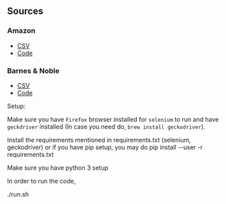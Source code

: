 ## Sources

### Amazon
- [CSV](https://github.com/chakshuahuja/CS839/blob/master/Stage2/Amazon/amazon_books.csv)
- [Code](https://github.com/chakshuahuja/CS839/tree/master/Stage2/Amazon)
### Barnes & Noble
- [CSV](https://github.com/chakshuahuja/CS839/blob/master/Stage2/barnesAndNoble/barnesAndNoble-final.csv)
- [Code](https://github.com/chakshuahuja/CS839/tree/master/Stage2/barnesAndNoble)

Setup:

Make sure you have `Firefox` browser installed for `selenium` to run and have `geckdriver` installed (In case you need do, `brew install geckodriver`).

Install the requirements mentioned in requirements.txt (selenium, geckodriver) or if you have pip setup, you may do pip install --user -r requirements.txt

Make sure you have python 3 setup

In order to run the code,

./run.sh
